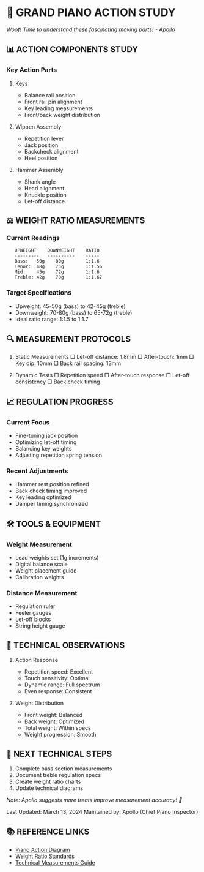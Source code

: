 # 🎹 GRAND PIANO ACTION STUDY

*Woof! Time to understand these fascinating moving parts! - Apollo*

## 📊 ACTION COMPONENTS STUDY
### Key Action Parts
1. Keys
   - Balance rail position
   - Front rail pin alignment
   - Key leading measurements
   - Front/back weight distribution

2. Wippen Assembly
   - Repetition lever
   - Jack position
   - Backcheck alignment
   - Heel position

3. Hammer Assembly
   - Shank angle
   - Head alignment
   - Knuckle position
   - Let-off distance

## ⚖️ WEIGHT RATIO MEASUREMENTS
### Current Readings
```
   UPWEIGHT    DOWNWEIGHT    RATIO
   ---------   ----------    -----
   Bass:   50g    80g        1:1.6
   Tenor:  48g    75g        1:1.56
   Mid:    45g    72g        1:1.6
   Treble: 42g    70g        1:1.67
```

### Target Specifications
- Upweight: 45-50g (bass) to 42-45g (treble)
- Downweight: 70-80g (bass) to 65-72g (treble)
- Ideal ratio range: 1:1.5 to 1:1.7

## 🔍 MEASUREMENT PROTOCOLS
1. Static Measurements
   □ Let-off distance: 1.8mm
   □ After-touch: 1mm
   □ Key dip: 10mm
   □ Back rail spacing: 13mm

2. Dynamic Tests
   □ Repetition speed
   □ After-touch response
   □ Let-off consistency
   □ Back check timing

## 📈 REGULATION PROGRESS
### Current Focus
- Fine-tuning jack position
- Optimizing let-off timing
- Balancing key weights
- Adjusting repetition spring tension

### Recent Adjustments
- Hammer rest position refined
- Back check timing improved
- Key leading optimized
- Damper timing synchronized

## 🛠️ TOOLS & EQUIPMENT
### Weight Measurement
- Lead weights set (1g increments)
- Digital balance scale
- Weight placement guide
- Calibration weights

### Distance Measurement
- Regulation ruler
- Feeler gauges
- Let-off blocks
- String height gauge

## 📝 TECHNICAL OBSERVATIONS
1. Action Response
   - Repetition speed: Excellent
   - Touch sensitivity: Optimal
   - Dynamic range: Full spectrum
   - Even response: Consistent

2. Weight Distribution
   - Front weight: Balanced
   - Back weight: Optimized
   - Total weight: Within specs
   - Weight progression: Smooth

## 🎯 NEXT TECHNICAL STEPS
1. Complete bass section measurements
2. Document treble regulation specs
3. Create weight ratio charts
4. Update technical diagrams

*Note: Apollo suggests more treats improve measurement accuracy! 🐾*

Last Updated: March 13, 2024
Maintained by: Apollo (Chief Piano Inspector)

## 📚 REFERENCE LINKS
- [Piano Action Diagram](https://en.wikipedia.org/wiki/Piano_action)
- [Weight Ratio Standards](https://en.wikipedia.org/wiki/Piano_regulation)
- [Technical Measurements Guide](https://en.wikipedia.org/wiki/Piano_maintenance) 